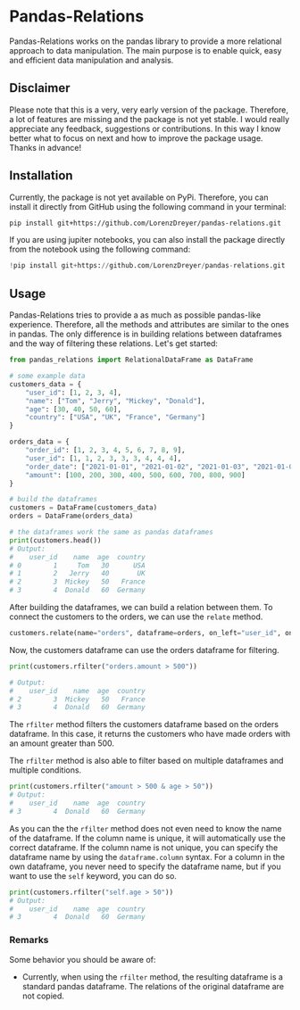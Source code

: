 # Pandas-Relations

Pandas-Relations works on the pandas library to provide a more relational approach to data 
manipulation. The main purpose is to enable quick, easy and efficient data manipulation and
analysis.

## Disclaimer

Please note that this is a very, very early version of the package. Therefore, a lot of features are
missing and the package is not yet stable. I would really appreciate any feedback, suggestions or
contributions. In this way I know better what to focus on next and how to improve the package usage.
Thanks in advance!

## Installation

Currently, the package is not yet available on PyPi. Therefore, you can install it directly from
GitHub using the following command in your terminal:

```bash
pip install git+https://github.com/LorenzDreyer/pandas-relations.git
```

If you are using jupiter notebooks, you can also install the package directly from the notebook using
the following command:

```python
!pip install git+https://github.com/LorenzDreyer/pandas-relations.git
```

## Usage

Pandas-Relations tries to provide a as much as possible pandas-like experience. Therefore, all
the methods and attributes are similar to the ones in pandas. The only difference is in building
relations between dataframes and the way of filtering these relations. Let's get started:

```python
from pandas_relations import RelationalDataFrame as DataFrame

# some example data
customers_data = {
    "user_id": [1, 2, 3, 4],
    "name": ["Tom", "Jerry", "Mickey", "Donald"],
    "age": [30, 40, 50, 60],
    "country": ["USA", "UK", "France", "Germany"]
}

orders_data = {
    "order_id": [1, 2, 3, 4, 5, 6, 7, 8, 9],
    "user_id": [1, 1, 2, 3, 3, 3, 4, 4, 4],
    "order_date": ["2021-01-01", "2021-01-02", "2021-01-03", "2021-01-04", "2021-01-05", "2021-01-06", "2021-01-07", "2021-01-08", "2021-01-09"],
    "amount": [100, 200, 300, 400, 500, 600, 700, 800, 900]
}

# build the dataframes
customers = DataFrame(customers_data)
orders = DataFrame(orders_data)

# the dataframes work the same as pandas dataframes
print(customers.head())
# Output:
#    user_id    name  age  country
# 0        1     Tom   30      USA
# 1        2   Jerry   40       UK
# 2        3  Mickey   50   France
# 3        4  Donald   60  Germany
```
After building the dataframes, we can build a relation between them. To connect the customers to the
orders, we can use the `relate` method.
    
```python
customers.relate(name="orders", dataframe=orders, on_left="user_id", on_right="user_id")
```
Now, the customers dataframe can use the orders dataframe for filtering.
    
```python
print(customers.rfilter("orders.amount > 500"))

# Output:
#    user_id    name  age  country
# 2        3  Mickey   50   France
# 3        4  Donald   60  Germany
```
The `rfilter` method filters the customers dataframe based on the orders dataframe. In this case, it
returns the customers who have made orders with an amount greater than 500.

The `rfilter` method is also able to filter based on multiple dataframes and multiple conditions.
```python
print(customers.rfilter("amount > 500 & age > 50"))
# Output:
#    user_id    name  age  country
# 3        4  Donald   60  Germany
```
As you can the the `rfilter` method does not even need to know the name of the dataframe. If the column
name is unique, it will automatically use the correct dataframe. If the column name is not unique, you
can specify the dataframe name by using the `dataframe.column` syntax. For a column in the own dataframe,
you never need to specify the dataframe name, but if you want to use the `self` keyword, you can do so.

```python
print(customers.rfilter("self.age > 50"))
# Output:
#    user_id    name  age  country
# 3        4  Donald   60  Germany
```

### Remarks

Some behavior you should be aware of:
- Currently, when using the `rfilter` method, the resulting dataframe is a standard pandas dataframe. The relations of the original dataframe are not copied.
